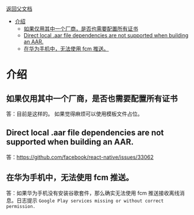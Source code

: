 [返回父文档](./index.md)

- [介绍](#介绍)
  - [如果仅用其中一个厂商，是否也需要配置所有证书](#如果仅用其中一个厂商是否也需要配置所有证书)
  - [Direct local .aar file dependencies are not supported when building an AAR.](#direct-local-aar-file-dependencies-are-not-supported-when-building-an-aar)
  - [在华为手机中，无法使用 fcm 推送。](#在华为手机中无法使用-fcm-推送)

# 介绍

## 如果仅用其中一个厂商，是否也需要配置所有证书

答：目前是这样的。 如果觉得麻烦可以使用模板文件占位。

## Direct local .aar file dependencies are not supported when building an AAR.

答：https://github.com/facebook/react-native/issues/33062

## 在华为手机中，无法使用 fcm 推送。

答：如果华为手机没有安装谷歌套件，那么确实无法使用 fcm 推送接收离线消息。日志提示 `Google Play services missing or without correct permission.`
